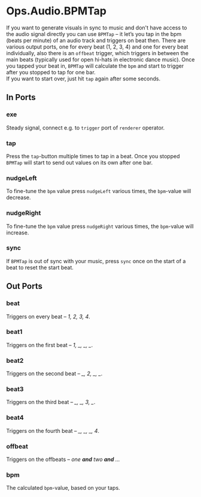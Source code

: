 # Ops.Audio.BPMTap

If you want to generate visuals in sync to music and don't have access to the audio signal directly you can use `BPMTap` – it let’s you tap in the bpm (beats per minute) of an audio track and triggers on beat then. There are various output ports, one for every beat (1, 2, 3, 4) and one for every beat individually, also there is an `offbeat` trigger, which triggers in between the main beats (typically used for open hi-hats in electronic dance music).
Once you tapped your beat in, `BPMTap` will calculate the `bpm` and start to trigger after you stopped to tap for one bar.  
If you want to start over, just hit `tap` again after some seconds.

## In Ports

### exe

Steady signal, connect e.g. to `trigger` port of `renderer` operator.

### tap

Press the `tap`-button multiple times to tap in a beat. Once you stopped `BPMTap` will start to send out values on its own after one bar.

### nudgeLeft

To fine-tune the `bpm` value press `nudgeLeft` various times, the `bpm`-value will decrease.

### nudgeRight

To fine-tune the `bpm` value press `nudgeRight` various times, the `bpm`-value will increase.

### sync

If `BPMTap` is out of sync with your music, press `sync` once on the start of a beat to reset the start beat.

## Out Ports

### beat

Triggers on every beat – *1, 2, 3, 4*.

### beat1

Triggers on the first beat – *1, _, _, _*.

### beat2

Triggers on the second beat – *_, 2, _, _*.

### beat3

Triggers on the third beat – *_, _, 3, _*.

### beat4

Triggers on the fourth beat – *_, _, _, 4*.

### offbeat

Triggers on the offbeats – *one **and** two **and** …*

### bpm

The calculated `bpm`-value, based on your taps.
